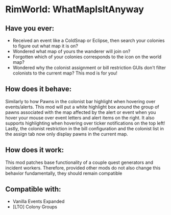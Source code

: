# RimWorld: WhatMapIsItAnyway
## Have you ever:
- Received an event like a ColdSnap or Eclipse, then search your colonies to figure out what map it is on?
- Wondered what map of yours the wanderer will join on?
- Forgotten which of your colonies corresponds to the icon on the world map?
- Wondered why the colonist assignment or bill restriction GUIs don't filter colonists to the current map?
This mod is for you!
	  
## How does it behave:
Similarly to how Pawns in the colonist bar highlight when hovering over events/alerts.
This mod will put a white highlight box around the group of pawns associated with the map affected by the alert or event when you hover your mouse over event letters and alert items on the right.
It also supports highlighting when hovering over ticker notifications on the top left!
Lastly, the colonist restriction in the bill configuration and the colonist list in the assign tab now only display pawns in the current map. 

## How does it work:
This mod patches base functionality of a couple quest generators and incident workers. Therefore, provided other mods do not also change this behavior fundamentally, they should remain compatible

## Compatible with:
- Vanilla Events Expanded
- [LTO] Colony Groups